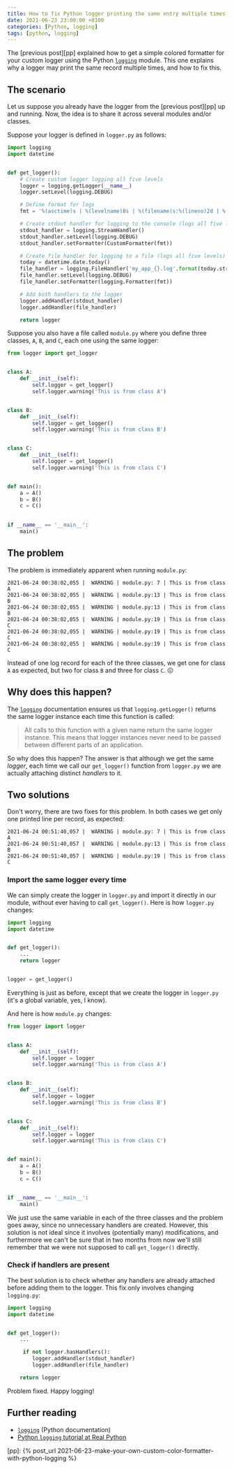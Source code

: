 ```yaml
---
title: How to fix Python logger printing the same entry multiple times
date: 2021-06-23 23:00:00 +0100
categories: [Python, logging]
tags: [python, logging]
---
```


The [previous post][pp] explained how to get a simple colored formatter for your custom logger using the Python [`logging`] module. This one explains why a logger may print the same record multiple times, and how to fix this.

## The scenario

Let us suppose you already have the logger from the [previous post][pp] up and running. Now, the idea is to share it across several modules and/or classes. 

Suppose your logger is defined in `logger.py` as follows:

```python
import logging
import datetime


def get_logger():
    # Create custom logger logging all five levels 
    logger = logging.getLogger(__name__)
    logger.setLevel(logging.DEBUG)

    # Define format for logs
    fmt = '%(asctime)s | %(levelname)8s | %(filename)s:%(lineno)2d | %(message)s'

    # Create stdout handler for logging to the console (logs all five levels)
    stdout_handler = logging.StreamHandler()
    stdout_handler.setLevel(logging.DEBUG)
    stdout_handler.setFormatter(CustomFormatter(fmt))

    # Create file handler for logging to a file (logs all five levels)
    today = datetime.date.today()
    file_handler = logging.FileHandler('my_app_{}.log'.format(today.strftime('%Y_%m_%d')))
    file_handler.setLevel(logging.DEBUG)
    file_handler.setFormatter(logging.Formatter(fmt))

    # Add both handlers to the logger
    logger.addHandler(stdout_handler)
    logger.addHandler(file_handler)

    return logger
```

Suppose you also have a file called `module.py` where you define three classes, `A`, `B`, and `C`, each one using the same logger:

```python
from logger import get_logger


class A:
    def __init__(self):
        self.logger = get_logger()
        self.logger.warning('This is from class A')


class B:
    def __init__(self):
        self.logger = get_logger()
        self.logger.warning('This is from class B')


class C:
    def __init__(self):
        self.logger = get_logger()
        self.logger.warning('This is from class C')


def main():
    a = A()
    b = B()
    c = C()
    

if __name__ == '__main__':
    main()
```

## The problem

The problem is immediately apparent when running `module.py`:

```
2021-06-24 00:38:02,055 |  WARNING | module.py: 7 | This is from class A
2021-06-24 00:38:02,055 |  WARNING | module.py:13 | This is from class B
2021-06-24 00:38:02,055 |  WARNING | module.py:13 | This is from class B
2021-06-24 00:38:02,055 |  WARNING | module.py:19 | This is from class C
2021-06-24 00:38:02,055 |  WARNING | module.py:19 | This is from class C
2021-06-24 00:38:02,055 |  WARNING | module.py:19 | This is from class C
```

Instead of one log record for each of the three classes, we get one for class `A` as expected, but two for class `B` and three for class `C`. :confounded:

## Why does this happen?

The [`logging`] documentation ensures us that `logging.getLogger()` returns the same logger instance each time this function is called:

> All calls to this function with a given name return the same logger instance. This means that logger instances never need to be passed between different parts of an application.

So why does this happen? The answer is that although we get the same *logger*, each time we call our `get_logger()` function from `logger.py` we are actually attaching distinct _handlers_ to it. 

## Two solutions

Don't worry, there are two fixes for this problem. In both cases we get only one printed line per record, as expected:

```
2021-06-24 00:51:40,057 |  WARNING | module.py: 7 | This is from class A
2021-06-24 00:51:40,057 |  WARNING | module.py:13 | This is from class B
2021-06-24 00:51:40,057 |  WARNING | module.py:19 | This is from class C
```

### Import the same logger every time

We can simply create the logger in `logger.py` and import it directly in our module, without ever having to call `get_logger()`. Here is how `logger.py` changes:

```python
import logging
import datetime


def get_logger():
    ...
    return logger


logger = get_logger()
```

Everything is just as before, except that we create the logger in `logger.py` (it's a global variable, yes, I know).

And here is how `module.py` changes:

```python
from logger import logger


class A:
    def __init__(self):
        self.logger = logger
        self.logger.warning('This is from class A')


class B:
    def __init__(self):
        self.logger = logger
        self.logger.warning('This is from class B')


class C:
    def __init__(self):
        self.logger = logger
        self.logger.warning('This is from class C')


def main():
    a = A()
    b = B()
    c = C()


if __name__ == '__main__':
    main()
```
    
We just use the same variable in each of the three classes and the problem goes away, since no unnecessary handlers are created. However, this solution is not ideal since it involves (potentially many) modifications, and furthermore we can't be sure that in two months from now we'll still remember that we were not supposed to call `get_logger()` directly.


### Check if handlers are present
The best solution is to check whether any handlers are already attached before adding them to the logger. This fix only involves changing `logging.py`:

```python
import logging
import datetime


def get_logger():
    ...

     if not logger.hasHandlers():
        logger.addHandler(stdout_handler)
        logger.addHandler(file_handler)

    return logger

```

Problem fixed. Happy logging!


## Further reading

* [`logging`][] (Python documentation)
* [Python `logging` tutorial at Real Python][`log_tut`]

<!-- links -->

[`logging`]: https://docs.python.org/3/library/logging.html
[`log_tut`]: https://realpython.com/python-logging/
[pp]: {% post_url 2021-06-23-make-your-own-custom-color-formatter-with-python-logging %}
